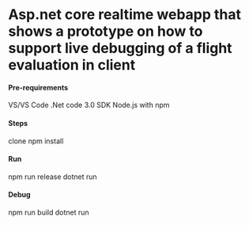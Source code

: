 
# Asp.net core realtime webapp that shows a prototype on how to support live debugging of a flight evaluation in client

#### Pre-requirements
VS/VS Code
.Net code 3.0 SDK
Node.js with npm

#### Steps
clone
npm install

#### Run
npm run release
dotnet run

#### Debug
npm run build
dotnet run

